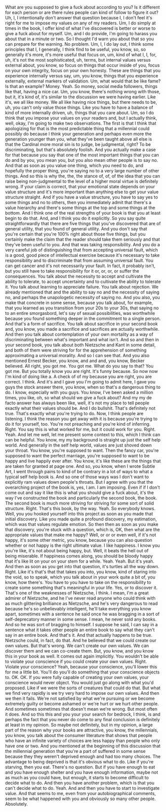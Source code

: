  What are you supposed to give a fuck about according to you? Is it different for each person or are there rules people can kind of follow to figure it out? Uh, I, I intentionally don't answer that question because I, I don't feel it's right for me to impose my values on any of my readers. Um, I do simply at times in the book, I offer kind of what I've discovered is better or worse to give a fuck about for myself. Um, and I do provide, I'm going to harass you about that in a minute or two. So I thought I'd warn you about that so you can prepare for the warning. No problem. Um, I, I do lay out, I think some principles that I, I generally, I think find to be useful, you know, so, so generally it's more, it's more useful that focus on, um, kind of what I, I, for, uh, it's not the most sophisticated, uh, terms, but internal values versus external about, you know, so focus on things that occur inside of you, focus on your own integrity, focus on your own honesty. These are things that you experience internally versus say, um, you know, things that you experience externally, external markers of validation. Um, what would that be like fame? Is that an example? Money. Yeah. So money, social media followers, things like that, having a nice car. Um, you know, there's nothing wrong with those, but it, it's kind of, it's similar to the discussion we were having earlier. Like it's, we all like money. We all like having nice things, but there needs to be, uh, you can't only value those things. Like you have to have a balance of kind of more internally driven, uh, things that you care about. Um, so I do think that you impose your values on your readers and, but I actually think, well, okay, I'm going to make two observations. The first is that I think that apologizing for that is the most predictable thing that a millennial could possibly do because I think your generation and perhaps even more the generation younger than you, what they've been taught above all else is that the Cardinal more moral sin is to judge, be judgmental, right? To be discriminating, but that's absolutely foolish. And you actually make a case for that because you say that one of the most important things that you can do and by you, you mean you, but you also mean other people is to say no. And that as soon as you value one thing, which you need to do, and hopefully the proper thing, you're saying no to a very large number of other things. And so this is why the, the, the stance of, of, of the idea that you can raise being non-judgmental to the level of a higher moral virtue is definitely wrong. If your claim is correct, that your emotional state depends on your value structure and it's more important than anything else to get your value structure straight. And if you have a value structure, you have to say yes to some things and no to others, then you immediately admit that there's a value hierarchy and there's some things at the top and some things at the bottom. And I think one of the real strengths of your book is that you at least begin to do that. And, and I think you do it explicitly. So you say quite straightforwardly that there are five things that you've discovered that are of general utility, that you found of general utility. And you don't say that you're certain that you're 100% right about those five things, but you certainly make the claim that the reader should take them seriously and that they've been useful to you. And that was taking responsibility. And you do a very careful job of distinguishing that from accepting universal fault, which is a good, good piece of intellectual exercise because it's necessary to take responsibility and to discriminate that from assuming universal fault. You can get cancer and it's not necessarily your fault. In fact, it probably isn't, but you still have to take responsibility for it or, or, or, or suffer the consequences. You talk about the necessity to accept and cultivate the ability to tolerate, to accept uncertainty and to cultivate the ability to tolerate it. You talk about learning to appreciate failure. You talk about rejection. We already mentioned that and the ability to say no and the necessity of saying no, and perhaps the unapologetic necessity of saying no. And you also, you make that concrete in some sense, because you talk about, for example, that you learned as you transition from your 20s to your 30s, that saying no to an entire smorgasbord, let's say of sexual possibilities, was worthwhile because you found something deeper in the commitment to a single person. And that's a form of sacrifice. You talk about sacrifice in your second book and, you know, you made a sacrifice and sacrifices are actually worthwhile. And then you talk about contemplation of your own mortality as a way of discriminating between what's important and what isn't. And so and then in your second book, you talk about both Nietzsche and Kant in some detail, and both of them were striving for for the apprehension of something approximating a universal morality. And so I can see that. And you also mentioned Ernest Becker, you know, and and and, you know, Becker believed. All right, you got me. You got me. What do you say to that? You got me. But you totally know you are right. It's funny because. So now now I'm kind of doing like a. A check of of my because you are right, you are correct. I think. And it's and I gave you I'm going to admit here, I gave you guys the stock answer there, you know, when so that's a dangerous thing to do. I know, especially with you guys. You know, I've been asked a million times, you like, oh, so what should we give a fuck about? And my my de facto answer has always been like, well, it's not my place to tell people exactly what their values should be. And I do bullshit. That's definitely not true. That's exactly what you're trying to do. Now, I think people are listening. I think the reason you get away with it is because you're trying to do it for yourself, too. You're not preaching and you're kind of inferring. Right. You say this is what worked for me, but it could work for you. Right. Yeah. And let me well, let me present some context to this, which I think can can be helpful. You know, my my background is straight up just the self help world. And generally in the self help world, values are just shoved down your throat. You know, you're supposed to want. Then the fancy car, you're supposed to want the perfect marriage, you're supposed to want to be happy and live happily ever after. You know, it's like these are the things that are taken for granted at page one. And so, you know, when I wrote Subtle Art, I went through pains to kind of be contrary in a lot of ways to what a typical self help book is. And so one of those ways was I don't want to explicitly ram values down people's throats. But I agree with you that the overarching project of the book is, yes, I am. I am imposing. Even if if I don't come out and say it like this is what you should give a fuck about, it's the way I've constructed the book and particularly the second book, the book. The second book is much more striving for striving for some sort of solid structure. Right. That's this book, by the way. Yeah. So everybody knows. Well, you you hooked yourself into this project as soon as you made that initial discovery. Like you made quite a profound discovery, my estimation, which was that values regulate emotion. So then then as soon as you make that discovery, you're stuck with a question, which is, OK, then what are the appropriate values that make me happy? Well, or or or even well, if it's not happy, it's some other metric, you know, because you can also question whether or not happy is the right ultimate value. I like happiness. I know you you're like, it's not about being happy, but. Well, it beats the hell out of being miserable. If happiness comes along, you should be bloody happy that it's like lit on your on your stem for a while. Yeah. Yeah. But it's yeah. And then as soon as you get into that question, it's turtles all the way down. Right. Like it's that's that that takes you into, you know, kind of staring into the void, so to speak, which you talk about in your work quite a bit of, you know, how there's. You have to you have to take on the responsibility to create some something that's meaningful in your life. Yes, or to discover it. That's one of the weaknesses of Nietzsche, I think. I mean, I'm a great admirer of Nietzsche, and he I've never read anyone who could think with as much glittering brilliance as Nietzsche, and he's very dangerous to read because he's so unbelievably intelligent, he'll take everything you know apart, sometimes with a sentence he said once he was bragging in a sort of self-deprecatory manner in some sense. I mean, he never sold any books. And so he was sort of bragging to himself. I suppose he said, I can say in a sentence what it takes other people an entire book to say what they can't say in an entire book. And that's it. And that actually happens to be true. Nietzsche could, in fact, do that. And he believed that we could create our own values. But that's wrong. We can't create our own values. We can discover them and we can co-create them. But, you know, and you know this in your book as well. It comes out again implicitly. You wouldn't be able to violate your conscience if you could create your own values. Right. Violate your conscience? Yeah, because your conscience, you'll lower this for me a little bit. You'll do you'll do something that your conscience objects to. OK. OK. If you were fully capable of creating your own values, your conscience would never object. You would just go along with what you'd proposed. Like if we were the sorts of creatures that could do that. But what we find very rapidly is we try very hard to impose our own values. And then we then it fails. We're not satisfied by what we're pursuing or we become extremely guilty or become ashamed or we're hurt or we hurt other people. And sometimes sometimes that doesn't mean we're wrong. But most often it does. And so this this and you your your search for bedrock, I think, is and perhaps the fact that you never do come to any final conclusion is definitely at least in my opinion. So maybe not definitely, but in my opinion, a large part of the reason why your books are attractive, you know, the millennials, you know, you talk about the consumer literature that shows that people who have an infinite variety of choices are less happy than people who only have one or two. And you mentioned at the beginning of this discussion that the millennial generation that you're a part of suffered in some sense because they they weren't deprived enough and had too many choices. The advantage to being deprived is that it's obvious what to do. Like if you're starving, then you eat. There's no question. But if you have enough to eat and you have enough shelter and you have enough information, maybe not as much as you could have, but enough, it starts to become difficult to decide what to do. And then you have another problem, which is that you can't decide what to do. Yeah. And and then you have to start to investigate value. And that seems to me, even from your autobiographical comments, seem to be what happened with you and obviously so many other people. Absolutely.